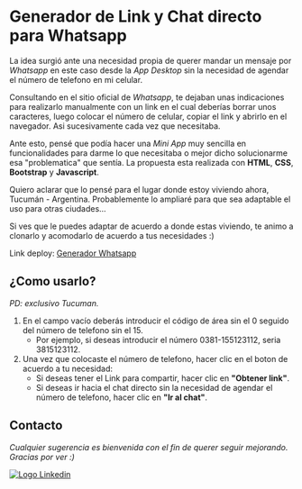 # Generador de Link y Chat directo para Whatsapp

La idea surgió ante una necesidad propia de querer mandar un mensaje por _Whatsapp_ en este caso desde la _App Desktop_ sin la necesidad de agendar el número de telefono en mi celular.

Consultando en el sitio oficial de _Whatsapp_, te dejaban unas indicaciones para realizarlo manualmente con un link en el cual deberías borrar unos caracteres, luego colocar el número de celular, copiar el link y abrirlo en el navegador. Asi sucesivamente cada vez que necesitaba.

Ante esto, pensé que podía hacer una _Mini App_ muy sencilla en funcionalidades para darme lo que necesitaba o mejor dicho solucionarme esa "problematica" que sentía. La propuesta esta realizada con **HTML**, **CSS**, **Bootstrap** y **Javascript**.

Quiero aclarar que lo pensé para el lugar donde estoy viviendo ahora, Tucumán - Argentina. Probablemente lo ampliaré para que sea adaptable el uso para otras ciudades...

Si ves que le puedes adaptar de acuerdo a donde estas viviendo, te animo a clonarlo y acomodarlo de acuerdo a tus necesidades :)

Link deploy: [Generador Whatsapp](https://wondrous-stroopwafel-53f553.netlify.app/ "Ir al Generador de Chat Directo y Link para Whatsapp")

## ¿Como usarlo?

_PD: exclusivo Tucuman._

1. En el campo vacío deberás introducir el código de área sin el 0 seguido del número de telefono sin el 15.
   - Por ejemplo, si deseas introducir el número 0381-155123112, seria 3815123112.
2. Una vez que colocaste el número de telefono, hacer clic en el boton de acuerdo a tu necesidad:
   - Si deseas tener el Link para compartir, hacer clic en **"Obtener link"**.
   - Si deseas ir hacia el chat directo sin la necesidad de agendar el número de telefono, hacer clic en **"Ir al chat"**.

## Contacto

_Cualquier sugerencia es bienvenida con el fin de querer seguir mejorando. Gracias por ver :)_

[![Logo Linkedin](https://cdn-icons-png.flaticon.com/24/179/179330.png "Ir a Linkedin de Nicolas Cabrera")](https://www.linkedin.com/in/nicolas-francisco-cabrera/)
